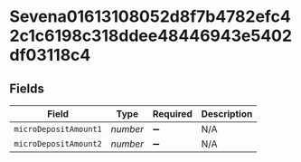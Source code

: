 # Sevena01613108052d8f7b4782efc42c1c6198c318ddee48446943e5402df03118c4


## Fields

| Field                 | Type                  | Required              | Description           |
| --------------------- | --------------------- | --------------------- | --------------------- |
| `microDepositAmount1` | *number*              | :heavy_minus_sign:    | N/A                   |
| `microDepositAmount2` | *number*              | :heavy_minus_sign:    | N/A                   |